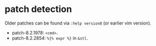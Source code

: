 # patch detection

Older patches can be found via `:help version8` (or earlier vim version).

- patch-8.2.1978: `<cmd>`.
- patch-8.2.2854: `%{% expr %}` in `&stl`.
